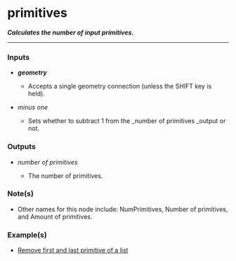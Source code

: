 # primitives

**_Calculates the number of input primitives._**

---


### Inputs

* **_geometry_**

  * Accepts a single geometry connection (unless the SHIFT key is held).

* _minus one_

  * Sets whether to subtract 1 from the _number of primitives _output or not.


### Outputs

* _number of primitives_

  * The number of primitives.


### Note(s)

* Other names for this node include: NumPrimitives, Number of primitives, and Amount of primitives.


### Example(s)

* <a href="https://creator.trimble.com/graph?assetURI=whp:a139e58d-add3-42ee-a461-f458268a8b72&version=latest" target="_blank">Remove first and last primitive of a list</a>
